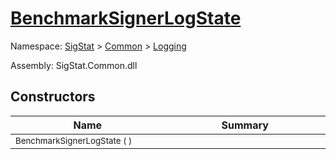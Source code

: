 # [BenchmarkSignerLogState](./BenchmarkSignerLogState.md)

Namespace: [SigStat]() > [Common](./../README.md) > [Logging](./README.md)

Assembly: SigStat.Common.dll


## Constructors

| Name<a href="#"><img width=300></a> | Summary<a href="#"><img width=475></a> | 
| --- | --- | 
| <sub>BenchmarkSignerLogState (  )</sub>| <sub></sub>| <br>


